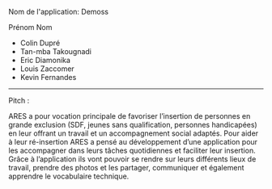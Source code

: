 Nom de l'application: Demoss

Prénom        Nom

- Colin      Dupré
- Tan-mba    Takougnadi
- Eric       Diamonika
- Louis      Zaccomer
- Kevin      Fernandes

------------------------
Pitch : 

ARES a pour vocation principale de favoriser l’insertion de personnes en grande exclusion (SDF, jeunes sans qualification, personnes handicapées) en leur offrant un travail et un accompagnement social adaptés.
Pour aider à leur ré-insertion ARES a pensé au développement d’une application pour les accompagner dans leurs tâches quotidiennes et faciliter leur insertion.
Grâce à l’application ils vont pouvoir se rendre sur leurs différents lieux de travail, prendre des photos et les partager, communiquer et également apprendre le vocabulaire technique.
